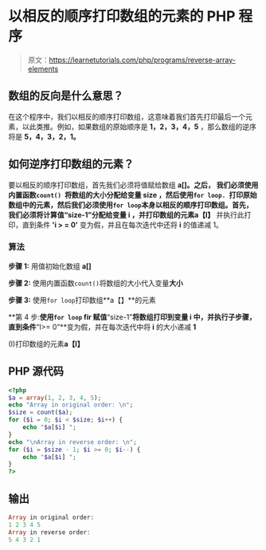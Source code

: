 # 以相反的顺序打印数组的元素的 PHP 程序

> 原文：<https://learnetutorials.com/php/programs/reverse-array-elements>

## 数组的反向是什么意思？

在这个程序中，我们以相反的顺序打印数组，这意味着我们首先打印最后一个元素，以此类推。例如，如果数组的原始顺序是 **1，2，3，4，5** ，那么数组的逆序将是 **5，4，3，2，1。**

## 如何逆序打印数组的元素？

要以相反的顺序打印数组，首先我们必须将值赋给数组 **a[]。**之后， 我们必须使用内置函数`count() `将数组的大小分配给变量 **size** ，然后使用`for loop. `打印原始数组中的元素，然后我们必须使用`for loop`本身以相反的顺序打印数组。首先，我们必须将计算值**“size-1”**分配给变量 **i** ，并打印数组的元素**a【I】** 并执行此打印，直到条件 **'i > = 0'** 变为假，并且在每次迭代中还将 **i** 的值递减 1。

### 算法

**步骤 1:** 用值初始化数组 **a[]**

**步骤 2:** 使用内置函数`count()`将数组的大小代入变量**大小**

**步骤 3:** 使用`for loop`打印数组**a【】**的元素

**第 4 步:**使用`for loop` fir 赋值**“size-1”**将数组打印到变量 **i** 中，并执行子步骤，直到条件**“I>= 0”**变为假，并在每次迭代中将 **i** 的大小递减 **1**

(I)打印数组的元素**a【I】**

## PHP 源代码

```php
<?php
$a = array(1, 2, 3, 4, 5);
echo "Array in original order: \n";
$size = count($a);
for ($i = 0; $i < $size; $i++) {
    echo "$a[$i] ";
}
echo "\nArray in reverse order: \n";
for ($i = $size - 1; $i >= 0; $i--) {
    echo "$a[$i] ";
}
?>

```

## 输出

```php
Array in original order:
1 2 3 4 5
Array in reverse order:
5 4 3 2 1
```